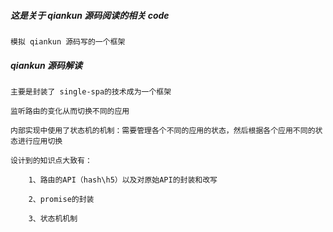 ##### 这是关于 qiankun 源码阅读的相关 code

    模拟 qiankun 源码写的一个框架

##### qiankun 源码解读

    主要是封装了 single-spa的技术成为一个框架

    监听路由的变化从而切换不同的应用

    内部实现中使用了状态机的机制：需要管理各个不同的应用的状态，然后根据各个应用不同的状态进行应用切换

    设计到的知识点大致有：

        1、路由的API（hash\h5）以及对原始API的封装和改写

        2、promise的封装

        3、状态机机制
